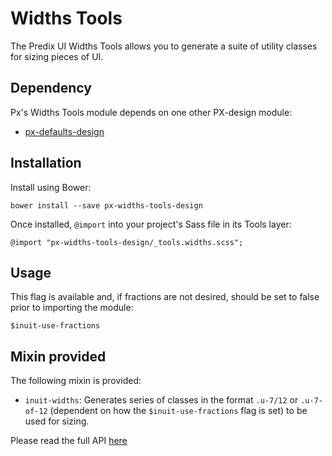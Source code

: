 # Widths Tools

The Predix UI Widths Tools allows you to generate a suite of utility classes for sizing pieces of UI.


## Dependency

Px's Widths Tools module depends on one other PX-design module:

* [px-defaults-design](https://github.com/PredixDev/px-defaults-design)

## Installation

Install using Bower:

    bower install --save px-widths-tools-design

Once installed, `@import` into your project's Sass file in its Tools layer:

    @import "px-widths-tools-design/_tools.widths.scss";

## Usage

This flag is available and, if fractions are not desired, should be set to false prior to importing the module:

    $inuit-use-fractions

## Mixin provided

The following mixin is provided:

* `inuit-widths`: Generates series of classes in the format `.u-7/12` or `.u-7-of-12` (dependent on how the `$inuit-use-fractions` flag is set) to be used for sizing.

Please read the full API [here](http://predixdev.github.io/px-widths-tools-design/sassdoc/)
